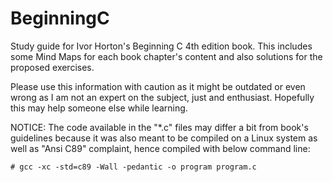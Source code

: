 # BeginningC

Study guide for Ivor Horton's Beginning C 4th edition book.
This includes some Mind Maps for each book chapter's content and also solutions for the proposed exercises.

Please use this information with caution as it might be outdated or even wrong as I am not an expert on the subject,
just and enthusiast. Hopefully this may help someone else while learning.

NOTICE: The code available in the "*.c" files may differ a bit from book's guidelines because it was also meant to be
	compiled on a Linux system as well as "Ansi C89" complaint, hence compiled with below command line:
     
	# gcc -xc -std=c89 -Wall -pedantic -o program program.c

